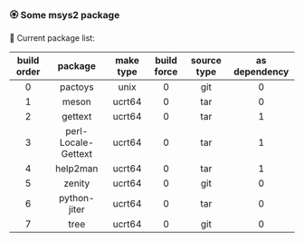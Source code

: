 ### :rosette: Some msys2 package

:bookmark_tabs: Current package list:

|build order|package|make type|build force|source type|as dependency|
|:---:|:---:|:---:|:---:|:---:|:---:|
|0|pactoys|unix|0|git|0|
|1|meson|ucrt64|0|tar|0|
|2|gettext|ucrt64|0|tar|1|
|3|perl-Locale-Gettext|ucrt64|0|tar|1|
|4|help2man|ucrt64|0|tar|1|
|5|zenity|ucrt64|0|git|0|
|6|python-jiter|ucrt64|0|tar|0|
|7|tree|ucrt64|0|git|0|

